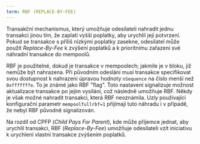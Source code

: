 ```yaml
---
term: RBF (REPLACE-BY-FEE)
---
```


Transakční mechanismus, který umožňuje odesílateli nahradit jednu transakci jinou tím, že zaplatí vyšší poplatky, aby urychlil její potvrzení. Pokud se transakce s příliš nízkými poplatky zasekne, odesílatel může použít *Replace-By-Fee* k zvýšení poplatků a k prioritnímu zařazení své náhradní transakce do mempoolů.

RBF je použitelné, dokud je transakce v mempoolech; jakmile je v bloku, již nemůže být nahrazena. Při původním odeslání musí transakce specifikovat svou dostupnost k nahrazení úpravou hodnoty `nSequence` na číslo menší než `0xfffffffe`. To je známé jako RBF "flag". Toto nastavení signalizuje možnost aktualizace transakce po jejím vysílání, což následně umožňuje RBF. Někdy je však možné nahradit transakci, která RBF neoznámila. Uzly používající konfigurační parametr `mempoolfullrbf=1` přijímají tuto náhradu i v případě, že nebyl RBF původně signalizován.

Na rozdíl od CPFP (*Child Pays For Parent*), kde může příjemce jednat, aby urychlil transakci, RBF (*Replace-By-Fee*) umožňuje odesílateli vzít iniciativu k urychlení vlastní transakce zvýšením poplatků.
